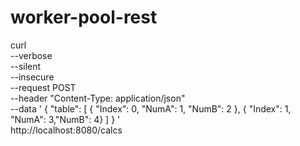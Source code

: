 # worker-pool-rest


curl \
--verbose \
--silent \
--insecure \
--request POST \
--header "Content-Type: application/json" \
--data '
{
  "table": [
  		{ "Index": 0, "NumA": 1, "NumB": 2 },
        { "Index": 1, "NumA": 3,"NumB": 4}
    ]
}
' \
http://localhost:8080/calcs